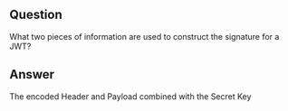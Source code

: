 ## Question

What two pieces of information are used to construct the signature for a JWT?

## Answer

The encoded Header and Payload combined with the Secret Key
